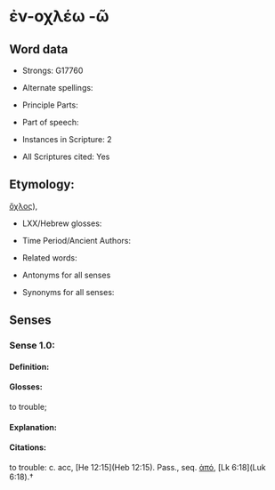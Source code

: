 # ἐν-οχλέω -ῶ

<!-- Status: S2=NeedsEdits -->
<!-- Lexica used for edits:   -->

## Word data

* Strongs: G17760

* Alternate spellings:



* Principle Parts: 


* Part of speech: 


* Instances in Scripture: 2

* All Scriptures cited: Yes

## Etymology: 

[ὄχλος]()), 

* LXX/Hebrew glosses: 


* Time Period/Ancient Authors: 


* Related words: 

* Antonyms for all senses

* Synonyms for all senses: 


## Senses 


### Sense  1.0: 

#### Definition: 

#### Glosses: 

to trouble; 

#### Explanation: 


#### Citations: 

to trouble: c. acc, [He 12:15](Heb 12:15). Pass., seq. [ἀπό](), [Lk 6:18](Luk 6:18).†
